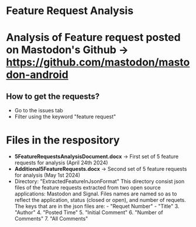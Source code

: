 # Feature Request Analysis

# Analysis of Feature request posted on Mastodon's Github -> https://github.com/mastodon/mastodon-android
## How to get the requests?
- Go to the issues tab
- Filter using the keyword "feature request"


# Files in the respository 
- **5FeatureRequestsAnalysisDocument.docx** -> First set of 5 feature requests for analysis (April 24th 2024)
- **Additional5FeatureRequests.docx** -> Second set of 5 feature requests for analysis (May 1st 2024)
- Directory: "ExtractedFeatureInJsonFormat"
    This directory consist json files of the feature requests extracted from two open source applications: Mastodon and Signal.
    Files names are named so as to reflect the application, status (closed or open), and number of requets.
    The keys that are in the json files are: 
        - "Requet Number"
        - "Title"
      3. "Author"
      4. "Posted Time"
      5. "Initial Comment"
      6. "Number of Comments"
      7. "All Comments"

    


